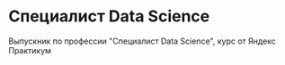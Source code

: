 # Специалист Data Science
Выпускник по профессии "Специалист Data Science", курс от Яндекс Практикум
